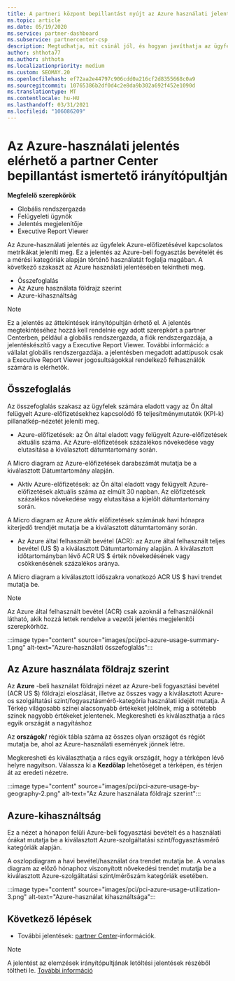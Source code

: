 ```yaml
---
title: A partneri központ bepillantást nyújt az Azure használati jelentésére
ms.topic: article
ms.date: 05/19/2020
ms.service: partner-dashboard
ms.subservice: partnercenter-csp
description: Megtudhatja, mit csinál jól, és hogyan javíthatja az ügyfelei számára eladott vagy kezelt Azure-előfizetések használatát.
author: shthota77
ms.author: shthota
ms.localizationpriority: medium
ms.custom: SEOMAY.20
ms.openlocfilehash: ef72aa2e44797c906cdd0a216cf2d8355668c0a9
ms.sourcegitcommit: 10765386b2df0d4c2e8da9b302a692f452e1090d
ms.translationtype: MT
ms.contentlocale: hu-HU
ms.lasthandoff: 03/31/2021
ms.locfileid: "106086209"
---
```

# <a name="azure-usage-report-available-from-the-partner-center-insights-dashboard"></a>Az Azure-használati jelentés elérhető a partner Center bepillantást ismertető irányítópultján

**Megfelelő szerepkörök**

- Globális rendszergazda
- Felügyeleti ügynök
- Jelentés megjelenítője
- Executive Report Viewer

Az Azure-használati jelentés az ügyfelek Azure-előfizetésével kapcsolatos metrikákat jeleníti meg. Ez a jelentés az Azure-beli fogyasztás bevételét és a mérési kategóriák alapján történő használatát foglalja magában. A következő szakaszt az Azure használati jelentésében tekintheti meg.

- Összefoglalás
- Az Azure használata földrajz szerint
- Azure-kihasználtság

 > [!NOTE]
 > Ez a jelentés az áttekintések irányítópultján érhető el. A jelentés megtekintéséhez hozzá kell rendelnie egy adott szerepkört a partner Centerben, például a globális rendszergazda, a fiók rendszergazdája, a jelentéskészítő vagy a Executive Report Viewer. További információ: a vállalat globális rendszergazdája. a jelentésben megadott adattípusok csak a Executive Report Viewer jogosultságokkal rendelkező felhasználók számára is elérhetők.

## <a name="summary"></a>Összefoglalás

Az összefoglalás szakasz az ügyfelek számára eladott vagy az Ön által felügyelt Azure-előfizetésekhez kapcsolódó fő teljesítménymutatók (KPI-k) pillanatkép-nézetét jeleníti meg.  

- Azure-előfizetések: az Ön által eladott vagy felügyelt Azure-előfizetések aktuális száma.
Az Azure-előfizetések százalékos növekedése vagy elutasítása a kiválasztott dátumtartomány során.

A Micro diagram az Azure-előfizetések darabszámát mutatja be a kiválasztott Dátumtartomány alapján.
- Aktív Azure-előfizetések: az Ön által eladott vagy felügyelt Azure-előfizetések aktuális száma az elmúlt 30 napban.
Az előfizetések százalékos növekedése vagy elutasítása a kijelölt dátumtartomány során.

A Micro diagram az Azure aktív előfizetések számának havi hónapra kiterjedő trendjét mutatja be a kiválasztott dátumtartomány során.

- Az Azure által felhasznált bevétel (ACR): az Azure által felhasznált teljes bevétel (US $) a kiválasztott Dátumtartomány alapján.
A kiválasztott időtartományban lévő ACR US $ érték növekedésének vagy csökkenésének százalékos aránya. 

A Micro diagram a kiválasztott időszakra vonatkozó ACR US $ havi trendet mutatja be.


> [!NOTE]
 > Az Azure által felhasznált bevétel (ACR) csak azoknál a felhasználóknál látható, akik hozzá lettek rendelve a vezetői jelentés megjelenítői szerepkörhöz.

:::image type="content" source="images/pci/pci-azure-usage-summary-1.png" alt-text="Azure-használati összefoglalás":::

## <a name="azure-usage-by-geography"></a>Az Azure használata földrajz szerint

Az **Azure** -beli használat földrajzi nézet az Azure-beli fogyasztási bevétel (ACR US $) földrajzi eloszlását, illetve az összes vagy a kiválasztott Azure-os szolgáltatási szint/fogyasztásmérő-kategória használati idejét mutatja. A Térkép világosabb színei alacsonyabb értékeket jelölnek, míg a sötétebb színek nagyobb értékeket jelentenek. Megkeresheti és kiválaszthatja a rács egyik országát a nagyításhoz 

Az **országok/** régiók tábla száma az összes olyan országot és régiót mutatja be, ahol az Azure-használati események jönnek létre.

Megkeresheti és kiválaszthatja a rács egyik országát, hogy a térképen lévő helyre nagyítson. Válassza ki a **Kezdőlap** lehetőséget a térképen, és térjen át az eredeti nézetre.

:::image type="content" source="images/pci/pci-azure-usage-by-geography-2.png" alt-text="Az Azure használata földrajz szerint":::

## <a name="azure-utilization"></a>Azure-kihasználtság

Ez a nézet a hónapon felüli Azure-beli fogyasztási bevételt és a használati órákat mutatja be a kiválasztott Azure-szolgáltatási szint/fogyasztásmérő kategóriák alapján. 

A oszlopdiagram a havi bevétel/használat óra trendet mutatja be. A vonalas diagram az előző hónaphoz viszonyított növekedési trendet mutatja be a kiválasztott Azure-szolgáltatási szint/mérőszám kategóriák esetében.

:::image type="content" source="images/pci/pci-azure-usage-utilization-3.png" alt-text="Azure-használat kihasználtsága":::

## <a name="next-steps"></a>Következő lépések

- További jelentések: [partner Center](partner-center-insights.md)-információk.

>[!NOTE] 
> A jelentést az elemzések irányítópultjának letöltési jelentések részéből töltheti le. [További információ](pci-download-reports.md) 
